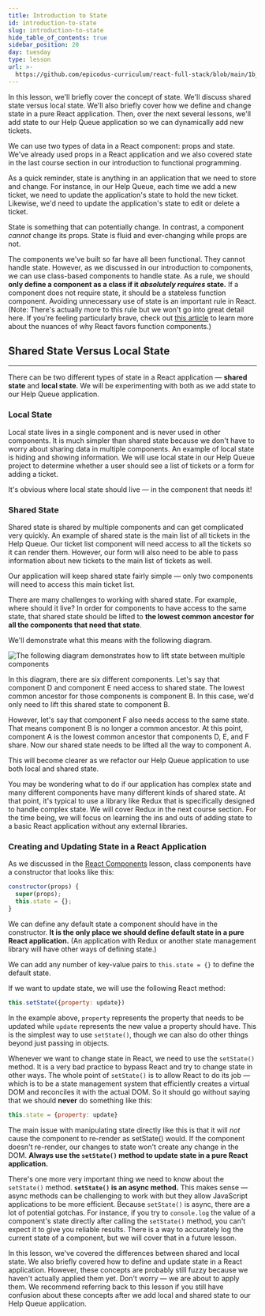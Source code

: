 ```yaml
---
title: Introduction to State
id: introduction-to-state
slug: introduction-to-state
hide_table_of_contents: true
sidebar_position: 20
day: tuesday
type: lesson
url: >-
  https://github.com/epicodus-curriculum/react-full-stack/blob/main/1b_introduction_to_state.md
---
```


In this lesson, we'll briefly cover the concept of state. We'll discuss shared state versus local state. We'll also briefly cover how we define and change state in a pure React application. Then, over the next several lessons, we'll add state to our Help Queue application so we can dynamically add new tickets.

We can use two types of data in a React component: props and state. We've already used props in a React application and we also covered state in the last course section in our introduction to functional programming.

As a quick reminder, state is anything in an application that we need to store and change. For instance, in our Help Queue, each time we add a new ticket, we need to update the application's state to hold the new ticket. Likewise, we'd need to update the application's state to edit or delete a ticket.

State is something that can potentially change. In contrast, a component _cannot_ change its props. State is fluid and ever-changing while props are not.

The components we've built so far have all been functional. They cannot handle state. However, as we discussed in our introduction to components, we can use class-based components to handle state. As a rule, we should **only define a component as a class if it _absolutely requires_ state.** If a component does not require state, it should be a stateless function component. Avoiding unnecessary use of state is an important rule in React. (Note: There's actually more to this rule but we won't go into great detail here. If you're feeling particularly brave, check out [this article](https://overreacted.io/how-are-function-components-different-from-classes/) to learn more about the nuances of why React favors function components.)

## Shared State Versus Local State
---

There can be two different types of state in a React application — **shared state** and **local state**. We will be experimenting with both as we add state to our Help Queue application.

### Local State

Local state lives in a single component and is never used in other components. It is much simpler than shared state because we don't have to worry about sharing data in multiple components. An example of local state is hiding and showing information. We will use local state in our Help Queue project to determine whether a user should see a list of tickets or a form for adding a ticket. 

It's obvious where local state should live — in the component that needs it!

### Shared State

Shared state is shared by multiple components and can get complicated very quickly. An example of shared state is the main list of all tickets in the Help Queue. Our ticket list component will need access to all the tickets so it can render them. However, our form will also need to be able to pass information about new tickets to the main list of tickets as well.

Our application will keep shared state fairly simple — only two components will need to access this main ticket list.

There are many challenges to working with shared state. For example, where should it live? In order for components to have access to the same state, that shared state should be lifted to **the lowest common ancestor for all the components that need that state**.

We'll demonstrate what this means with the following diagram.

![The following diagram demonstrates how to lift state between multiple components](https://learnhowtoprogram.s3.us-west-2.amazonaws.com/React/Week-1-React-2019/state-diagram.jpg)

In this diagram, there are six different components. Let's say that component D and component E need access to shared state. The lowest common ancestor for those components is component B. In this case, we'd only need to lift this shared state to component B.

However, let's say that component F also needs access to the same state. That means component B is no longer a common ancestor. At this point, component A is the lowest common ancestor that components D, E, and F share. Now our shared state needs to be lifted all the way to component A.

This will become clearer as we refactor our Help Queue application to use both local and shared state.

You may be wondering what to do if our application has complex state and many different components have many different kinds of shared state. At that point, it's typical to use a library like Redux that is specifically designed to handle complex state. We will cover Redux in the next course section. For the time being, we will focus on learning the ins and outs of adding state to a basic React application without any external libraries.

### Creating and Updating State in a React Application

As we discussed in the [React Components](https://new.learnhowtoprogram.com/react/react-fundamentals/react-components) lesson, class components have a constructor that looks like this:

```js
constructor(props) {
  super(props);
  this.state = {};
}
```

We can define any default state a component should have in the constructor. **It is the only place we should define default state in a pure React application.** (An application with Redux or another state management library will have other ways of defining state.)

We can add any number of key-value pairs to `this.state = {}` to define the default state.

If we want to update state, we will use the following React method:

```js
this.setState({property: update})
```

In the example above, `property` represents the property that needs to be updated while `update` represents the new value a property should have. This is the simplest way to use `setState()`, though we can also do other things beyond just passing in objects.

Whenever we want to change state in React, we need to use the `setState()` method. It is a very bad practice to bypass React and try to change state in other ways. The whole point of `setState()` is to allow React to do its job — which is to be a state management system that efficiently creates a virtual DOM and reconciles it with the actual DOM. So it should go without saying that we should **never** do something like this:

```js
this.state = {property: update}
```

The main issue with manipulating state directly like this is that it will *not* cause the component to re-render as setState() would. If the component doesn't re-render, our changes to state won't create any change in the DOM. **Always use the `setState()` method to update state in a pure React application.**

There's one more very important thing we need to know about the `setState()` method. **`setState()` is an async method.** This makes sense — async methods can be challenging to work with but they allow JavaScript applications to be more efficient. Because `setState()` is async, there are a lot of potential gotchas. For instance, if you try to `console.log` the value of a component's state directly after calling the `setState()` method, you can't expect it to give you reliable results. There is a way to accurately log the current state of a component, but we will cover that in a future lesson.

In this lesson, we've covered the differences between shared and local state. We also briefly covered how to define and update state in a React application. However, these concepts are probably still fuzzy because we haven't actually applied them yet. Don't worry — we are about to apply them. We recommend referring back to this lesson if you still have confusion about these concepts after we add local and shared state to our Help Queue application.
